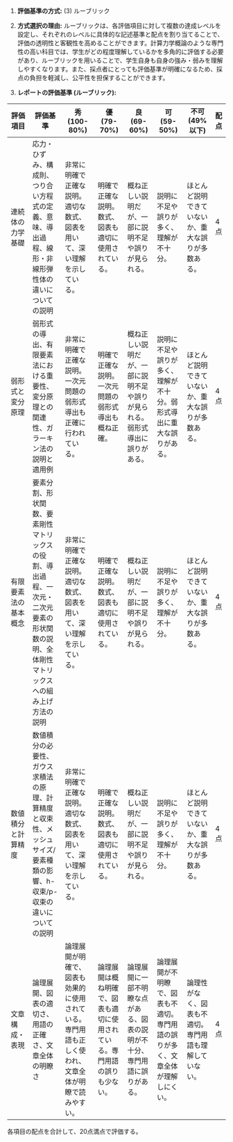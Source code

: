 1. **評価基準の方式:** (3) ルーブリック

2. **方式選択の理由:** ルーブリックは、各評価項目に対して複数の達成レベルを設定し、それぞれのレベルに具体的な記述基準と配点を割り当てることで、評価の透明性と客観性を高めることができます。計算力学概論のような専門性の高い科目では、学生がどの程度理解しているかを多角的に評価する必要があり、ルーブリックを用いることで、学生自身も自身の強み・弱みを理解しやすくなります。また、採点者にとっても評価基準が明確になるため、採点の負担を軽減し、公平性を担保することができます。

3. **レポートの評価基準 (ルーブリック):**

| 評価項目 | 評価基準 | 秀 (100-80%) | 優 (79-70%) | 良 (69-60%) | 可 (59-50%) | 不可 (49%以下) | 配点 |
|---|---|---|---|---|---|---|---|
| 連続体の力学基礎 | 応力・ひずみ、構成則、つり合い方程式の定義、意味、導出過程、線形・非線形弾性体の違いについての説明 | 非常に明確で正確な説明。適切な数式、図表を用いて、深い理解を示している。 | 明確で正確な説明。数式、図表も適切に使用されている。 | 概ね正しい説明だが、一部に説明不足や誤りが見られる。 | 説明に不足や誤りが多く、理解が不十分。 | ほとんど説明できていないか、重大な誤りが多数ある。 | 4点 |
| 弱形式と変分原理 | 弱形式の導出、有限要素法における重要性、変分原理との関連性、ガラーキン法の説明と適用例 | 非常に明確で正確な説明。一次元問題の弱形式導出も正確に行われている。 | 明確で正確な説明。一次元問題の弱形式導出も概ね正確。 | 概ね正しい説明だが、一部に説明不足や誤りが見られる。弱形式導出に誤りがある。 | 説明に不足や誤りが多く、理解が不十分。弱形式導出に重大な誤りがある。 | ほとんど説明できていないか、重大な誤りが多数ある。 | 4点 |
| 有限要素法の基本概念 | 要素分割、形状関数、要素剛性マトリックスの役割、導出過程、一次元・二次元要素の形状関数の説明、全体剛性マトリックスへの組み上げ方法の説明 | 非常に明確で正確な説明。適切な数式、図表を用いて、深い理解を示している。 | 明確で正確な説明。数式、図表も適切に使用されている。 | 概ね正しい説明だが、一部に説明不足や誤りが見られる。 | 説明に不足や誤りが多く、理解が不十分。 | ほとんど説明できていないか、重大な誤りが多数ある。 | 4点 |
| 数値積分と計算精度 | 数値積分の必要性、ガウス求積法の原理、計算精度と収束性、メッシュサイズ/要素種類の影響、h-収束/p-収束の違いについての説明 | 非常に明確で正確な説明。適切な数式、図表を用いて、深い理解を示している。 | 明確で正確な説明。数式、図表も適切に使用されている。 | 概ね正しい説明だが、一部に説明不足や誤りが見られる。 | 説明に不足や誤りが多く、理解が不十分。 | ほとんど説明できていないか、重大な誤りが多数ある。 | 4点 |
| 文章構成・表現 | 論理展開、図表の適切さ、用語の正確さ、文章全体の明瞭さ | 論理展開が明確で、図表も効果的に使用されている。専門用語も正しく使われ、文章全体が明瞭で読みやすい。 | 論理展開は概ね明確で、図表も適切に使用されている。専門用語の誤りも少ない。 | 論理展開に一部不明瞭な点がある、図表の説明が不十分、専門用語に誤りがある。 | 論理展開が不明瞭で、図表も不適切。専門用語の誤りが多く、文章全体が理解しにくい。 | 論理性がなく、図表も不適切。専門用語も理解していない。 | 4点 |


各項目の配点を合計して、20点満点で評価する。
